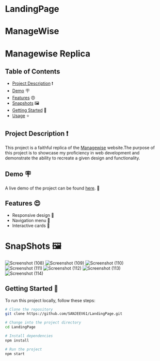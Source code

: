 # LandingPage
# ManageWise
# Managewise Replica

## Table of Contents

- [Project Description](#project-description) ❗
- [Demo](#demo) 🪧
- [Features](#features) 😍
- [Snapshots](#SnapShots) 🖼️
- [Getting Started](#getting-started) 🏁
- [Usage](#usage) ⭐


## Project Description ❗

This project is a faithful replica of the [Managewise](https://managewise.framer.website/) website.The purpose of this project is to showcase my proficiency in web development and demonstrate the ability to recreate a given design and functionality.

## Demo 🪧

A live demo of the project can be found [here](https://resplendent-cactus-51257e.netlify.app/). 🔗

## Features 😍
- Responsive design 📱
- Navigation menu   🧭
- Interactive cards 📇

# SnapShots 🖼️
![Screenshot (108)](https://github.com/SANJEEV61/LandingPage/assets/89179742/6c083c53-0e1b-4d9d-b9c3-34685c4c951e)
![Screenshot (109)](https://github.com/SANJEEV61/LandingPage/assets/89179742/92f3bab1-f687-4868-aeaf-19ae3ff6eba6)
![Screenshot (110)](https://github.com/SANJEEV61/LandingPage/assets/89179742/5592ead2-b69a-40b7-be44-00ee812de5f5)
![Screenshot (111)](https://github.com/SANJEEV61/LandingPage/assets/89179742/baac0918-3372-41c6-9c9c-46fada20dd67)
![Screenshot (112)](https://github.com/SANJEEV61/LandingPage/assets/89179742/12842682-03f2-486d-bd83-1c564f6e5497)
![Screenshot (113)](https://github.com/SANJEEV61/LandingPage/assets/89179742/e206704d-7147-4d25-b946-0db277155813)
![Screenshot (114)](https://github.com/SANJEEV61/LandingPage/assets/89179742/d8b332df-7e62-40ce-ad9e-414eceb362d6)






## Getting Started 🏁

To run this project locally, follow these steps:

```bash
# Clone the repository
git clone https://github.com/SANJEEV61/LandingPage.git

# Change into the project directory
cd LandingPage

# Install dependencies
npm install

# Run the project
npm start










